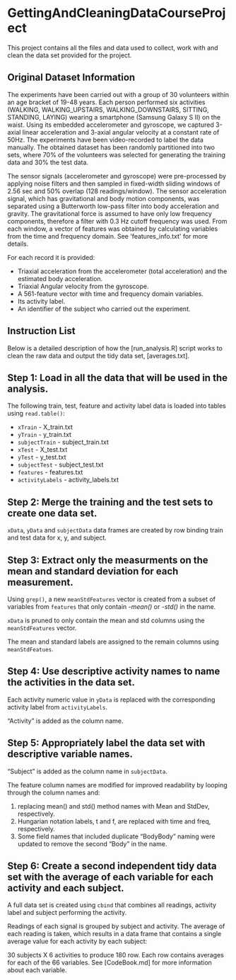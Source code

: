 # GettingAndCleaningDataCourseProject
This project contains all the files and data used to collect, work with and clean the data set provided for the project.

## Original Dataset Information
The experiments have been carried out with a group of 30 volunteers within an age bracket of 19-48 years. Each person performed six activities (WALKING, WALKING\_UPSTAIRS, WALKING\_DOWNSTAIRS, SITTING, STANDING, LAYING) wearing a smartphone (Samsung Galaxy S II) on the waist. Using its embedded accelerometer and gyroscope, we captured 3-axial linear acceleration and 3-axial angular velocity at a constant rate of 50Hz. The experiments have been video-recorded to label the data manually. The obtained dataset has been randomly partitioned into two sets, where 70% of the volunteers was selected for generating the training data and 30% the test data. 

The sensor signals (accelerometer and gyroscope) were pre-processed by applying noise filters and then sampled in fixed-width sliding windows of 2.56 sec and 50% overlap (128 readings/window). The sensor acceleration signal, which has gravitational and body motion components, was separated using a Butterworth low-pass filter into body acceleration and gravity. The gravitational force is assumed to have only low frequency components, therefore a filter with 0.3 Hz cutoff frequency was used. From each window, a vector of features was obtained by calculating variables from the time and frequency domain. See 'features\_info.txt' for more details.

For each record it is provided:
- Triaxial acceleration from the accelerometer (total acceleration) and the estimated body acceleration.
- Triaxial Angular velocity from the gyroscope. 
- A 561-feature vector with time and frequency domain variables. 
- Its activity label. 
- An identifier of the subject who carried out the experiment.
## Instruction List
Below is a detailed description of how the [run\_analysis.R] script works to clean the raw data and output the tidy data set, [averages.txt].

## Step 1: Load in all the data that will be used in the analysis.
The following train, test, feature and activity label data is loaded into tables using `read.table()`:
- `xTrain` - X\_train.txt
- `yTrain` - y\_train.txt
- `subjectTrain` - subject\_train.txt
- `xTest` - X\_test.txt
- `yTest` - y\_test.txt
- `subjectTest` - subject\_test.txt
- `features` - features.txt
- `activityLabels` - activity\_labels.txt

## Step 2: Merge the training and the test sets to create one data set.
`xData`, `yData` and `subjectData` data frames are created by row binding train and test data for x, y, and subject.

## Step 3: Extract only the measurments on the mean and standard deviation for each measurement.
Using `grep()`, a new `meanStdFeatures` vector is created from a subset of variables from `features` that only contain _-mean()_ or _-std()_ in the name. 

`xData` is pruned to only contain the mean and std columns using the `meanStdFeatures` vector.

The mean and standard labels are assigned to the remain columns using `meanStdFeatues`.

## Step 4: Use descriptive activity names to name the activities in the data set.
Each activity numeric value in `yData` is replaced with the corresponding activity label from `activityLabels`.

“Activity” is added as the column name.

## Step 5: Appropriately label the data set with descriptive variable names.
“Subject” is added as the column name in `subjectData`.

The feature column names are modified for improved readability by looping through the column names and:
1. replacing mean() and std() method names with Mean and StdDev, respectively.
2. Hungarian notation labels, t and f, are replaced with time and freq, respectively.
3. Some field names that included duplicate “BodyBody” naming were updated to remove the second “Body” in the name.

## Step 6: Create a second independent tidy data set with the average of each variable for each activity and each subject.
A full data set is created using `cbind` that combines all readings, activity label and subject performing the activity.

Readings of each signal is grouped by subject and activity. The average of each reading is taken, which results in a data frame that contains a single average value for each activity by each subject:

30 subjects X 6 activities to produce 180 row. Each row contains averages for each of the 66 variables. See [CodeBook.md] for more information about each variable.
